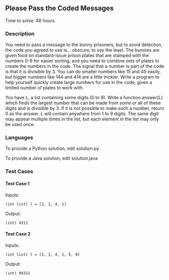 ## Please Pass the Coded Messages

Time to solve: 48 hours.

### Description

You need to pass a message to the bunny prisoners, but to avoid detection, the code you agreed to use is... obscure, to say the least. The bunnies are given food on standard-issue prison plates that are stamped with the numbers 0-9 for easier sorting, and you need to combine sets of plates to create the numbers in the code. The signal that a number is part of the code is that it is divisible by 3. You can do smaller numbers like 15 and 45 easily, but bigger numbers like 144 and 414 are a little trickier. Write a program to help yourself quickly create large numbers for use in the code, given a limited number of plates to work with.

You have L, a list containing some digits (0 to 9). Write a function answer(L) which finds the largest number that can be made from some or all of these digits and is divisible by 3. If it is not possible to make such a number, return 0 as the answer. L will contain anywhere from 1 to 9 digits. The same digit may appear multiple times in the list, but each element in the list may only be used once.

### Languages

To provide a Python solution, edit solution.py

To provide a Java solution, edit solution.java

### Test Cases

#### Test Case 1

Inputs:
```
(int list) l = [3, 1, 4, 1]
```
Output:
```
(int) 4311
```

#### Test Case 2

Inputs:
```
(int list) l = [3, 1, 4, 1, 5, 9]
```
Output:
```
(int) 94311
```
